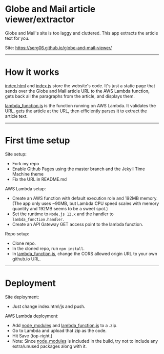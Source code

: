 # Globe and Mail article viewer/extractor

Globe and Mail's site is too laggy and cluttered. This app extracts the article text for you.

Site: https://serg06.github.io/globe-and-mail-viewer/

---

# How it works

[index.html](/index.html) and [index.js](/index.js) store the website's code. It's just a static page that sends over the Globe and Mail article URL to the AWS Lambda function, gets back all the paragraphs from the article, and displays them.

[lambda_function.js](/lambda_function.js) is the function running on AWS Lambda. It validates the URL, gets the article at the URL, then efficiently parses it to extract the article text.

---

# First time setup

Site setup:

- Fork my repo
- Enable Github Pages using the master branch and the Jekyll Time Machine theme
- Fix the URL in README.md

AWS Lambda setup:

- Create an AWS function with default execution role and 192MB memory. (The app only uses ~90MB, but Lambda CPU speed scales with memory quantity and 192MB seems to be a sweet spot.)
- Set the runtime to `Node.js 12.x` and the handler to `lambda_function.handler`.
- Create an API Gateway GET access point to the lambda function.

Repo setup:

- Clone repo.
- In the cloned repo, run `npm install`.
- In [lambda_function.js](/lambda_function.js), change the CORS allowed origin URL to your own github.io URL.

---

# Deployment

Site deployment:

- Just change index.html/js and push.

AWS Lambda deployment:

- Add [node_modules](/node_modules) and [lambda_function.js](/lambda_function.js) to a .zip.
- Go to Lambda and upload that zip as the code.
- Hit Save (top-right.)
- Note: Since [node_modules](/node_modules) is included in the build, try not to include any extra/unused packages along with it.

